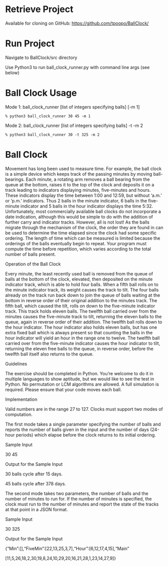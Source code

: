 # Retrieve Project 
Available for cloning on GitHub: https://github.com/tpoopo/BallClock/

# Run Project
Navigate to BallClock/src directory

Use Python3 to run ball_clock_runner.py with command line args (see below)

# Ball Clock Usage
Mode 1: ball_clock_runner [list of integers specifying balls] [-m 1]
    
    % python3 ball_clock_runner 30 45 -m 1

Mode 2: ball_clock_runner [list of integers specifying balls] -t <integer for number of minutes to run> -m 2

    % python3 ball_clock_runner 30 -t 325 -m 2

# Ball Clock

Movement has long been used to measure time. For example, the ball clock is a simple device which keeps track of the passing minutes by moving ball-bearings. Each minute, a rotating arm removes a ball bearing from the queue at the bottom, raises it to the top of the clock and deposits it on a track leading to indicators displaying minutes, five-minutes and hours. These indicators display the time between 1:00 and 12:59, but without ‘a.m.’ or ‘p.m.’ indicators. Thus 2 balls in the minute indicator, 6 balls in the five-minute indicator and 5 balls in the hour indicator displays the time 5:32. Unfortunately, most commercially available ball clocks do not incorporate a date indication, although this would be simple to do with the addition of further carry and indicator tracks. However, all is not lost! As the balls migrate through the mechanism of the clock, the order they are found in can be used to determine the time elapsed since the clock had some specific ordering. The length of time which can be measured is limited because the orderings of the balls eventually begin to repeat. Your program must compute the time before repetition, which varies according to the total number of balls present.

Operation of the Ball Clock

Every minute, the least recently used ball is removed from the queue of balls at the bottom of the clock, elevated, then deposited on the minute indicator track, which is able to hold four balls. When a fifth ball rolls on to the minute indicator track, its weight causes the track to tilt. The four balls already on the track run back down to join the queue of balls waiting at the bottom in reverse order of their original addition to the minutes track. The fifth ball, which caused the tilt, rolls on down to the five-minute indicator track. This track holds eleven balls. The twelfth ball carried over from the minutes causes the five-minute track to tilt, returning the eleven balls to the queue, again in reverse order of their addition. The twelfth ball rolls down to the hour indicator. The hour indicator also holds eleven balls, but has one extra fixed ball which is always present so that counting the balls in the hour indicator will yield an hour in the range one to twelve. The twelfth ball carried over from the five-minute indicator causes the hour indicator to tilt, returning the eleven free balls to the queue, in reverse order, before the twelfth ball itself also returns to the queue.

Guidelines

The exercise should be completed in Python. You’re welcome to do it in multiple languages to show aptitude, but we would like to see the test in Python. No permutation or LCM algorithms are allowed. A full simulation is required. Please ensure that your code moves each ball.

Implementation

Valid numbers are in the range 27 to 127. Clocks must support two modes of computation.

The first mode takes a single parameter specifying the number of balls and reports the number of balls given in the input and the number of days (24-hour periods) which elapse before the clock returns to its initial ordering.

Sample Input

30 45

Output for the Sample Input

30 balls cycle after 15 days.

45 balls cycle after 378 days.

The second mode takes two parameters, the number of balls and the number of minutes to run for. If the number of minutes is specified, the clock must run to the number of minutes and report the state of the tracks at that point in a JSON format.

Sample Input

30 325

Output for the Sample Input

{“Min”:[],“FiveMin”:[22,13,25,3,7],“Hour”:[6,12,17,4,15],“Main”

[11,5,26,18,2,30,19,8,24,10,29,20,16,21,28,1,23,14,27,9]}